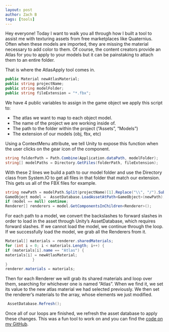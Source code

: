 ```yaml
---
layout: post
author: Zach B
tags: [tools]
---
```


Hey everyone! Today I want to walk you all through how I built a tool to assist me with texturing assets from free marketplaces like Quaternius. Often when these models are imported, they are missing the material necessary to add color to them. Of course, the content creators provide an Atlas for you to apply to your models but it can be painstaking to attach them to an entire folder.

That is where the AtlasApply tool comes in. 

```c#
public Material newAtlasMaterial;
public string projectName;
public string modelFolder;
public string fileExtension = "*.fbx";
```

We have 4 public variables to assign in the game object we apply this script to:
- The atlas we want to map to each object model.
- The name of the project we are working inside of.
- The path to the folder within the project (“Assets”, “Models”)
- The extension of our models (obj, fbx, etc)

Using a ContextMenu attribute, we tell Unity to expose this function when the user clicks on the gear icon of the component. 

```c#
string folderPath = Path.Combine(Application.dataPath, modelFolder);
string[] modelPaths = Directory.GetFiles(folderPath, fileExtension);
```

With these 2 lines we build a path to our model folder and use the Directory class from System.IO to get all files in that folder that match our extension. This gets us all of the FBX files for example.

```c#
string newPath = modelPath.Split(projectName)[1].Replace("\\", "/").Substring(1);
GameObject model =  AssetDatabase.LoadAssetAtPath<GameObject>(newPath);       	 
if (model == null) continue;
Renderer[] renderers = model.GetComponentsInChildren<Renderer>();
```

For each path to a model, we convert the backslashes to forward slashes in order to load in the asset through Unity’s AssetDatabase, which requires forward slashes. If we cannot load the model, we continue through the loop. If we successfully load the model, we grab all the Renderers from it.

```c#
Material[] materials = renderer.sharedMaterials;
for (int i = 0; i < materials.Length; i++) {
if (materials[i].name == "Atlas") {
materials[i] = newAtlasMaterial;   
            }
}
renderer.materials = materials;
```

Then for each Renderer we will grab its shared materials and loop over them, searching for whichever one is named “Atlas”. When we find it, we set its value to the new atlas material we had selected previously. We then set the renderer’s materials to the array, whose elements we just modified.

```c#
 AssetDatabase.Refresh();
```

Once all of our loops are finished, we refresh the asset database to apply these changes. This was a fun tool to work on and you can find the [code on my GitHub](https://github.com/PuzzleZach/UnityTools/blob/main/AtlasApply.cs).
